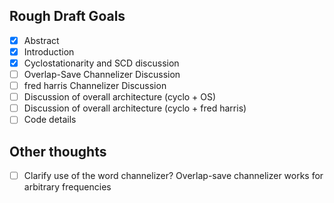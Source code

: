Rough Draft Goals
-----------------
- [X] Abstract
- [X] Introduction
- [X] Cyclostationarity and SCD discussion
- [ ] Overlap-Save Channelizer Discussion
- [ ] fred harris Channelizer Discussion
- [ ] Discussion of overall architecture (cyclo + OS)
- [ ] Discussion of overall architecture (cyclo + fred harris)
- [ ] Code details

Other thoughts
--------------
- [ ] Clarify use of the word channelizer? Overlap-save channelizer works for
      arbitrary frequencies

